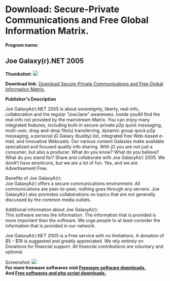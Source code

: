 # Download: Secure-Private Communications and Free Global Information Matrix.

**Program name:**

## Joe Galaxy(r).NET 2005

  
**Thumbshot:** ![](http://www.freewarefiles.com/screenshot/JGMain_md.gif)   
  
**Download link:** [Download Secure-Private Communications and Free Global Information Matrix.](http://freesoftwares.boysofts.com/Joe-GalaxyNET_program_13227.html)  
  


**Publisher's Description**  
  


Joe GalaxyA(r).NET 2005 is about sovereignty, liberty, real-info, collaboration and the regular "Joe/Jane" awareness. Inside youAll find the real-info not provided by the mainstream Matrix. You can enjoy many integrated features, including built-in secure-private p2p quick messaging, multi-user, drag-and-drop file(s) transferring, dynamic group quick p2p messaging, a personal jG Galaxy (buddy) list, integrated free Web-based e-mail, and innovative Webcasts. Our various content Galaxies make available specialized and focused quality info sharing. With jG you are not just a consumer, but also a producer. What do you know? What do you believe? What do you stand for? Share and collaborate with Joe GalaxyA(r) 2005. We donA't have emoticons, but we are a lot of fun. Yes, and we are Advertisement Free. 

Benefits of Joe GalaxyA(r):  
Joe GalaxyA(r) offers a secure communications environment. All communications are peer-to-peer, nothing goes through any servers. Joe GalaxyA(r) also promotes collaberations on topics that are not generally discussed by the common media outlets.

Additional information about Joe GalaxyA(r):  
This software serves the information. The information that is provided is more important than the software. We urge people to at least consider the information that is provided in our network.

Joe GalaxyA(r).NET 2005 is a Free service with no limitations. A donation of $5 - $19 is suggested and greatly appreciated. We rely entirely on Donations for financial support. All financial contributions are voluntary and optional. 

  
  
Screenshot: ![](http://www.freewarefiles.com/screenshot/JGMain.gif)   
**For more freeware softwares visit [Freeware software downloads.](http://freesoftwares.boysofts.com/)**   
**And [Free softwares and php script downloads.](http://www.boysofts.com/)**
